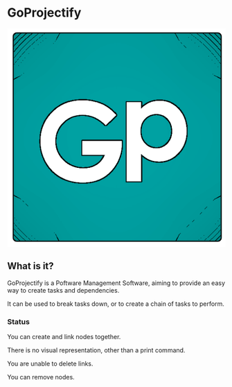 ﻿# GoProjectify
 ![](https://github.com/ebkr/GoProjectify/blob/master/Assets/goProjectify.png)
 
## What is it?
GoProjectify is a Poftware Management Software, aiming to provide an easy way to create tasks and dependencies.

It can be used to break tasks down, or to create a chain of tasks to perform.

### Status

You can create and link nodes together.

There is no visual representation, other than a print command.

You are unable to delete links.

You can remove nodes.

